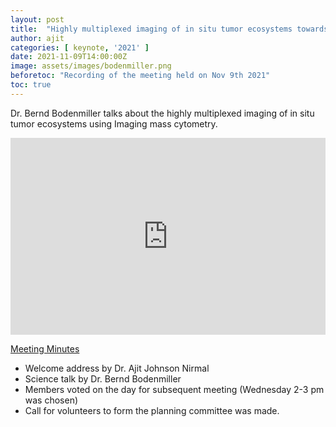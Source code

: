 ```yaml
---
layout: post
title:  "Highly multiplexed imaging of in situ tumor ecosystems towards precision medicine by Dr. Bernd Bodenmiller"
author: ajit
categories: [ keynote, '2021' ]
date: 2021-11-09T14:00:00Z
image: assets/images/bodenmiller.png
beforetoc: "Recording of the meeting held on Nov 9th 2021"
toc: true
---
```


Dr. Bernd Bodenmiller talks about the highly multiplexed imaging of in situ tumor ecosystems using Imaging mass cytometry. 

<iframe width="100%" height="315" src="https://www.youtube.com/embed/Em8bSj33uAo" title="YouTube video player" frameborder="0" allow="accelerometer; autoplay; clipboard-write; encrypted-media; gyroscope; picture-in-picture" allowfullscreen></iframe>


<u> Meeting Minutes </u>
- Welcome address by Dr. Ajit Johnson Nirmal
- Science talk by Dr. Bernd Bodenmiller
- Members voted on the day for subsequent meeting (Wednesday 2-3 pm was chosen)
- Call for volunteers to form the planning committee was made. 